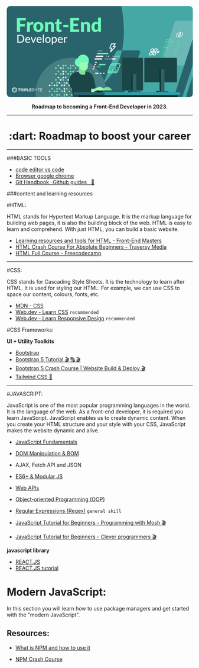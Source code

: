 
<div align="center">
  <img src="img/frontend.svg" alt="Front-End Development" />
  <p><strong>Roadmap to becoming a Front-End Developer in 2023.</strong></p>
</div>

---

<h1 align="center">:dart: Roadmap to boost your career</h1>

---

###BASIC TOOLS 

- [code editor vs code]("https://code.visualstudio.com/download")
- [Browser google chrome]("https://www.google.com/chrome/")
- [Git Handbook -Github guides &nbsp; :page_facing_up: ](https://guides.github.com/introduction/git-handbook/)

###content and learning resources

#HTML:

HTML stands for Hypertext Markup Language. It is the markup language for building web pages, it is also the building block of the web. HTML is easy to learn and comprehend. With just HTML, you can build a basic website.

- [Learning resources and tools for HTML - Front-End Masters](https://frontendmasters.com/guides/learning-roadmap/html/)
- [HTML Crash Course For Absolute Beginners - Traversy Media](https://www.youtube.com/watch?v=UB1O30fR-EE)
- [HTML Full Course - Freecodecamp](https://youtu.be/pQN-pnXPaVg)
---

#CSS:

CSS stands for Cascading Style Sheets. It is the technology to learn after HTML. It is used for styling our HTML. For example, we can use CSS to space our content, colours, fonts, etc.

- [MDN - CSS](https://developer.mozilla.org/en-US/docs/Learn/CSS)
- [Web.dev - Learn CSS](https://web.dev/learn/css/) ```recommended```
- [Web.dev - Learn Responsive Design](https://web.dev/learn/design/) ```recommended```

#CSS Frameworks:

**UI + Utility Toolkits**
- [Bootstrap ](https://getbootstrap.com/)
- [Bootstrap 5 Tutorial 🎬 🔠 🎬](https://www.youtube.com/playlist?list=PLnD96kXp-_pMJp3stPetkN76AJ2mmeah7) 
- [Bootstrap 5 Crash Course | Website Build & Deploy 🎬](https://youtu.be/4sosXZsdy-s)
- [Tailwind CSS 📖](https://tailwindcss.com/)
---

#JAVASCRIPT:

JavaScript is one of the most popular programming languages in the world. It is the language of the web. As a front-end developer, it is required you learn JavaScript. JavaScript enables us to create dynamic content. When you create your HTML structure and your style with your CSS, JavaScript makes the website dynamic and alive.

- [JavaScript Fundamentals](https://frontendmasters.com/guides/learning-roadmap/javascript-fundamentals/)
- [DOM Manipulation & BOM](https://frontendmasters.com/guides/learning-roadmap/dom-bom-cssom/)

- AJAX, Fetch API and JSON
- [ES6+ & Modular JS](https://frontendmasters.com/guides/learning-roadmap/javascript-modules-scripts/)
- [Web APIs](https://developer.mozilla.org/en-US/docs/Web/API)
- [Object-oriented Programming (OOP)](https://frontendmasters.com/guides/learning-roadmap/js-oop/)
- [Regular Expressions (Regex)](https://frontendmasters.com/guides/learning-roadmap/javascript-regular-expressions/) `general skill`
- [JavaScript Tutorial for Beginners - Programming with Mosh :clapper:](https://youtu.be/W6NZfCO5SIk)
- [JavaScript Tutorial for Beginners - Clever programmers :clapper:](https://youtu.be/Qqx_wzMmFeA)

**javascript library**
- [REACT.JS]("https://reactjs.org/")
- [REACT.JS tutorial]("https://www.youtube.com/watch?v=w7ejDZ8SWv8")

# Modern JavaScript:
In this section you will learn how to use package managers and get started with the "modern JavaScript".

## Resources:
- [What is NPM and how to use it](https://www.youtube.com/watch?v=8Rmj5UY5mJk)

- [NPM Crash Course](https://www.youtube.com/watch?v=jHDhaSSKmB0)






